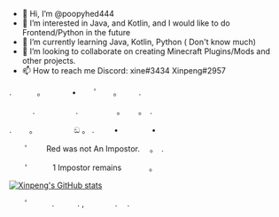 - 👋 Hi, I’m @poopyhed444
- 👀 I’m interested in Java, and Kotlin, and I would like to do Frontend/Python in the future
- 🌱 I’m currently learning Java, Kotlin, Python ( Don't know much)
- 💞️ I’m looking to collaborate on creating Minecraft Plugins/Mods and other projects.
- 📫 How to reach me Discord: xine#3434 Xinpeng#2957

<!---
I mainly make configs and scripts and I sometimes paste some anticheats (very bad at it though)
--->

. 　　　。　　　　•　 　ﾟ　　。 　　.



　　　.　　　 　　.　　　　　。　　 。　. 　



.　　 。　　　　　 ඞ 。 . 　　 • 　　　　•



　　ﾟ　　 Red was not An Impostor.　 。　.



　　'　　　 1 Impostor remains 　 　　。


[![Xinpeng's GitHub stats](https://github-readme-stats.vercel.app/api?username=poopyhed444)](https://github.com/anuraghazra/github-readme-stats)

　　ﾟ　　　.　　　. ,　　　　.　 .
